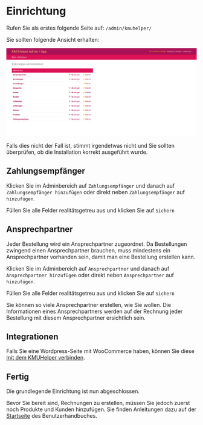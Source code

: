 # Einrichtung

Rufen Sie als erstes folgende Seite auf: `/admin/kmuhelper/`

Sie sollten folgende Ansicht erhalten:

![KMUHelper Admin - Home](../assets/images/screenshots/admin_home.png)

Falls dies nicht der Fall ist, stimmt irgendetwas nicht und Sie sollten überprüfen, ob die Installation korrekt ausgeführt wurde.

## Zahlungsempfänger

Klicken Sie im Adminbereich auf `Zahlungsempfänger` und danach auf `Zahlungsempfänger hinzufügen` oder direkt neben `Zahlungsempfänger` auf `hinzufügen`.

Füllen Sie alle Felder realitätsgetreu aus und klicken Sie auf `Sichern`

## Ansprechpartner

Jeder Bestellung wird ein Ansprechpartner zugeordnet. Da Bestellungen zwingend einen Ansprechpartner brauchen, muss mindestens ein Ansprechpartner vorhanden sein, damit man eine Bestellung erstellen kann.

Klicken Sie im Adminbereich auf `Ansprechpartner` und danach auf `Ansprechpartner hinzufügen` oder direkt neben `Ansprechpartner` auf `hinzufügen`.

Füllen Sie alle Felder realitätsgetreu aus und klicken Sie auf `Sichern`

Sie können so viele Ansprechpartner erstellen, wie Sie wollen. Die Informationen eines Ansprechpartners werden auf der Rechnung jeder Bestellung mit diesem Ansprechpartner ersichtlich sein.

## Integrationen

Falls Sie eine Wordpress-Seite mit WooCommerce haben, können Sie diese [mit dem KMUHelper verbinden](apis/woocommerce).

## Fertig

Die grundlegende Einrichtung ist nun abgeschlossen.

Bevor Sie bereit sind, Rechnungen zu erstellen, müssen Sie jedoch zuerst noch Produkte und Kunden hinzufügen. Sie finden Anleitungen dazu auf der [Startseite](./) des Benutzerhandbuches.
